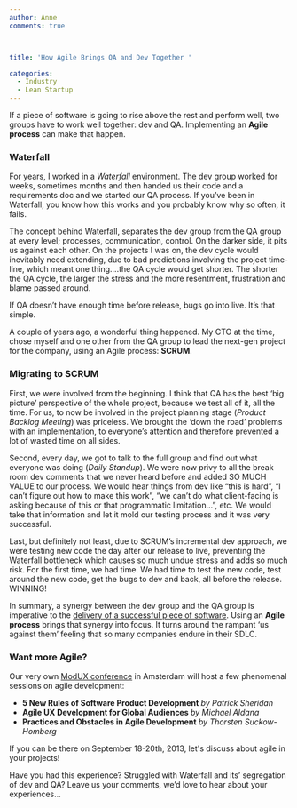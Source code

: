 ```yaml
---
author: Anne
comments: true



title: 'How Agile Brings QA and Dev Together '

categories:
  - Industry
  - Lean Startup
---
```


If a piece of software is going to rise above the rest and perform well, two groups have to work well together: dev and QA. Implementing an **Agile process** can make that happen.





### Waterfall





For years, I worked in a _Waterfall_ environment. The dev group worked for weeks, sometimes months and then handed us their code and a requirements doc and we started our QA process. If you’ve been in Waterfall, you know how this works and you probably know why so often, it fails.





The concept behind Waterfall, separates the dev group from the QA group at every level; processes, communication, control. On the darker side, it pits us against each other. On the projects I was on, the dev cycle would inevitably need extending, due to bad predictions involving the project time-line, which meant one thing….the QA cycle would get shorter. The shorter the QA cycle, the larger the stress and the more resentment, frustration and blame passed around.





If QA doesn’t have enough time before release, bugs go into live. It’s that simple.





A couple of years ago, a wonderful thing happened. My CTO at the time, chose myself and one other from the QA group to lead the next-gen project for the company, using an Agile process: **SCRUM**.





### Migrating to SCRUM





First, we were involved from the beginning. I think that QA has the best ‘big picture’ perspective of the whole project, because we test all of it, all the time. For us, to now be involved in the project planning stage (_Product Backlog Meeting_) was priceless. We brought the ‘down the road’ problems with an implementation, to everyone’s attention and therefore prevented a lot of wasted time on all sides.





Second, every day, we got to talk to the full group and find out what everyone was doing (_Daily Standup_). We were now privy to all the break room dev comments that we never heard before and added SO MUCH VALUE to our process. We would hear things from dev like “this is hard”, “I can’t figure out how to make this work”, “we can’t do what client-facing is asking because of this or that programmatic limitation…”, etc. We would take that information and let it mold our testing process and it was very successful.





Last, but definitely not least, due to SCRUM’s incremental dev approach, we were testing new code the day after our release to live, preventing the Waterfall bottleneck which causes so much undue stress and adds so much risk. For the first time, we had time. We had time to test the new code, test around the new code, get the bugs to dev and back, all before the release. WINNING!





In summary, a synergy between the dev group and the QA group is imperative to the [delivery of a successful piece of software](http://moduscreate.com/services/custom-development/). Using an **Agile process** brings that synergy into focus. It turns around the rampant ‘us against them’ feeling that so many companies endure in their SDLC.





### Want more Agile?





Our very own [ModUX conference](http://moduxcon.com/) in Amsterdam will host a few phenomenal sessions on agile development:
- **5 New Rules of Software Product Development** _by Patrick Sheridan_
- **Agile UX Development for Global Audiences** _by Michael Aldana_
- **Practices and Obstacles in Agile Development** _by Thorsten Suckow-Homberg_





If you can be there on September 18-20th, 2013, let's discuss about agile in your projects!





Have you had this experience? Struggled with Waterfall and its’ segregation of dev and QA? Leave us your comments, we’d love to hear about your experiences…



